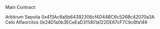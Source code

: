 

Main Contract:

Arbitrum Sepolia 0x413Ac8a5b64392306cf4D44BC6c526Bc42070a3A
Celo Alfaorcitos 0x24D1a0b3ECeEaD311d01a122DE67cF7C9c6fa149